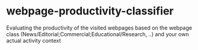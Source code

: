 # webpage-productivity-classifier
Evaluating the productivity of the visited webpages based on the webpage class (News/Editorial;Commercial;Educational/Research, ..) and your own actual activity context
